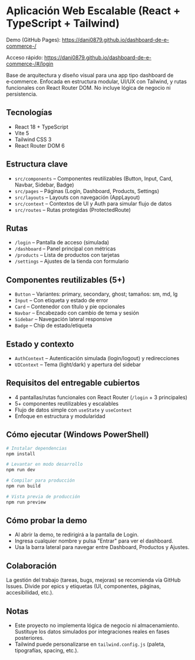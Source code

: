 # Aplicación Web Escalable (React + TypeScript + Tailwind)

Demo (GitHub Pages): https://dani0879.github.io/dashboard-de-e-commerce-/

Acceso rápido: https://dani0879.github.io/dashboard-de-e-commerce-/#/login

Base de arquitectura y diseño visual para una app tipo dashboard de e‑commerce. Enfocada en estructura modular, UI/UX con Tailwind, y rutas funcionales con React Router DOM. No incluye lógica de negocio ni persistencia.

## Tecnologías
- React 18 + TypeScript
- Vite 5
- Tailwind CSS 3
- React Router DOM 6

## Estructura clave
- `src/components` – Componentes reutilizables (Button, Input, Card, Navbar, Sidebar, Badge)
- `src/pages` – Páginas (Login, Dashboard, Products, Settings)
- `src/layouts` – Layouts con navegación (AppLayout)
- `src/context` – Contextos de UI y Auth para simular flujo de datos
- `src/routes` – Rutas protegidas (ProtectedRoute)

## Rutas
- `/login` – Pantalla de acceso (simulada)
- `/dashboard` – Panel principal con métricas
- `/products` – Lista de productos con tarjetas
- `/settings` – Ajustes de la tienda con formulario

## Componentes reutilizables (5+)
- `Button` – Variantes: primary, secondary, ghost; tamaños: sm, md, lg
- `Input` – Con etiqueta y estado de error
- `Card` – Contenedor con título y pie opcionales
- `Navbar` – Encabezado con cambio de tema y sesión
- `Sidebar` – Navegación lateral responsive
- `Badge` – Chip de estado/etiqueta

## Estado y contexto
- `AuthContext` – Autenticación simulada (login/logout) y redirecciones
- `UIContext` – Tema (light/dark) y apertura del sidebar

## Requisitos del entregable cubiertos
- 4 pantallas/rutas funcionales con React Router (`/login` + 3 principales)
- 5+ componentes reutilizables y escalables
- Flujo de datos simple con `useState` y `useContext`
- Enfoque en estructura y modularidad

## Cómo ejecutar (Windows PowerShell)
```powershell
# Instalar dependencias
npm install

# Levantar en modo desarrollo
npm run dev

# Compilar para producción
npm run build

# Vista previa de producción
npm run preview
```

## Cómo probar la demo
- Al abrir la demo, te redirigirá a la pantalla de Login.
- Ingresa cualquier nombre y pulsa "Entrar" para ver el dashboard.
- Usa la barra lateral para navegar entre Dashboard, Productos y Ajustes.

## Colaboración
La gestión del trabajo (tareas, bugs, mejoras) se recomienda vía GitHub Issues. Divide por epics y etiquetas (UI, componentes, páginas, accesibilidad, etc.).

## Notas
- Este proyecto no implementa lógica de negocio ni almacenamiento. Sustituye los datos simulados por integraciones reales en fases posteriores.
- Tailwind puede personalizarse en `tailwind.config.js` (paleta, tipografías, spacing, etc.).
